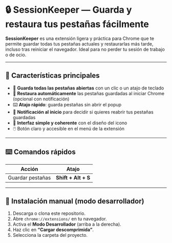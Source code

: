 # 🔒 SessionKeeper — Guarda y restaura tus pestañas fácilmente  

**SessionKeeper** es una extensión ligera y práctica para Chrome que te permite guardar todas tus pestañas actuales y restaurarlas más tarde, incluso tras reiniciar el navegador. Ideal para no perder tu sesión de trabajo o de ocio.  

---

## 🚀 Características principales  

- 💾 **Guarda todas las pestañas abiertas** con un clic o un atajo de teclado  
- 🔄 **Restaura automáticamente** las pestañas guardadas al iniciar Chrome (opcional con notificación)  
- ⌨️ **Atajo rápido**: guarda pestañas sin abrir el popup  
- 🔔 **Notificación al inicio** para decidir si quieres reabrir tus pestañas guardadas  
- 🎨 **Interfaz simple y coherente** con el diseño del icono  
- 🖱️ Botón claro y accesible en el menú de la extensión  

---

## ⌨️ Comandos rápidos  

| Acción           | Atajo            |
|------------------|------------------|
| Guardar pestañas | **Shift + Alt + S** |

---

## 🧩 Instalación manual (modo desarrollador)  

1. Descarga o clona este repositorio.  
2. Abre `chrome://extensions/` en tu navegador.  
3. Activa el **Modo Desarrollador** (arriba a la derecha).  
4. Haz clic en **“Cargar descomprimida”**.  
5. Selecciona la carpeta del proyecto.  
